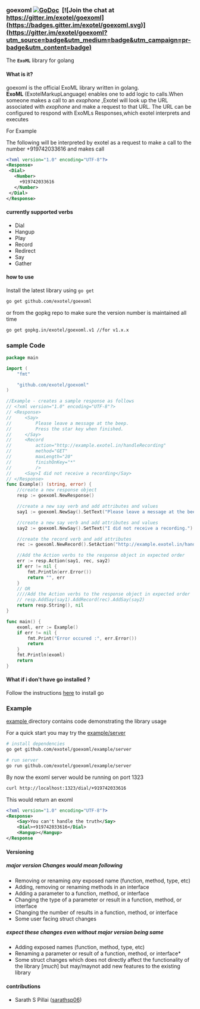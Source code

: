 ### goexoml [![GoDoc](https://godoc.org/gopkg.in/exotel/goexoml.v1?status.svg)](https://godoc.org/gopkg.in/exotel/goexoml.v1) &nbsp;[![Join the chat at https://gitter.im/exotel/goexoml](https://badges.gitter.im/exotel/goexoml.svg)](https://gitter.im/exotel/goexoml?utm_source=badge&utm_medium=badge&utm_campaign=pr-badge&utm_content=badge)


The **`ExoML`** library for golang

#### What is it?
  goexoml is the official ExoML library written in golang. <br>**ExoML** (ExotelMarkupLanguage) enables one to add logic to calls.When someone makes a call  to an *exophone* ,Exotel will look up the URL associated with *exophone* and make a request to that URL.
	The URL can be configured to respond with ExoMLs Responses,which exotel interprets and executes


For Example

The following will be interpreted by exotel as a request to make a call to the number +919742033616 and makes call

```xml
<?xml version="1.0" encoding="UTF-8"?>
<Response>
 <Dial>
   <Number>
     +919742033616
   </Number>
 </Dial>
</Response>

```

#### currently supported verbs
* Dial  
* Hangup
* Play
* Record
* Redirect
* Say
* Gather


#### how to use
Install the latest library using `go get`
```sh
go get github.com/exotel/goexoml
```

or  from the gopkg repo to make sure the version number is maintained all time
```sh
go get gopkg.in/exotel/goexoml.v1 //for v1.x.x
```


### sample Code
```go
package main

import (
	"fmt"

	"github.com/exotel/goexoml"
)

//Example - creates a sample response as follows
// <?xml version="1.0" encoding="UTF-8"?>
// <Response>
//     <Say>
//         Please leave a message at the beep.
//         Press the star key when finished.
//     </Say>
//     <Record
//         action="http://example.exotel.in/handleRecording"
//         method="GET"
//         maxLength="20"
//         finishOnKey="*"
//         />
//     <Say>I did not receive a recording</Say>
// </Response>
func Example() (string, error) {
	//create a new response object
	resp := goexoml.NewResponse()

	//create a new say verb and add attributes and values
	say1 := goexoml.NewSay().SetText("Please leave a message at the beep.\n         Press the star key when finished.")

	//create a new say verb and add attributes and values
	say2 := goexoml.NewSay().SetText("I did not receive a recording.")

	//create the record verb and add attributes
	rec := goexoml.NewRecord().SetAction("http://example.exotel.in/handleRecording").SetMethod("GET").SetMaxLength(20)

	//Add the Action verbs to the response object in expected order
	err := resp.Action(say1, rec, say2)
	if err != nil {
		fmt.Println(err.Error())
		return "", err
	}
	// OR
	////Add the Action verbs to the response object in expected order
	// resp.AddSay(say1).AddRecord(rec).AddSay(say2)
	return resp.String(), nil
}

func main() {
	exoml, err := Example()
	if err != nil {
		fmt.Print("Error occured :", err.Error())
		return
	}
	fmt.Println(exoml)
	return
}

```

#### What if i don't have go installed ?
Follow the instructions [here](https://golang.org/doc/install) to install go 

### Example
[example ](https://github.com/exotel/goexoml/tree/master/example) directory contains code demonstrating the library usage

For a quick start you may try the [example/server](https://github.com/exotel/goexoml/tree/master/example/server) 

```sh
# install dependencies
go get github.com/exotel/goexoml/example/server

# run server
go run github.com/exotel/goexoml/example/server
```
By now the exoml server would be running on port 1323

```sh
curl http://localhost:1323/dial/+919742033616
```

This would return an exoml

```xml
<?xml version="1.0" encoding="UTF-8"?>
<Response>
    <Say>You can't handle the truth</Say>
    <Dial>+919742033616</Dial>
    <Hangup></Hangup>
</Response
```


#### Versioning
##### major version Changes would mean following 
* Removing or renaming *any* exposed name (function, method, type, etc)
* Adding, removing or renaming methods in an interface
* Adding a parameter to a function, method, or interface
* Changing the type of a parameter or result in a function, method, or interface
* Changing the number of results in a function, method, or interface
* Some user facing struct changes

##### expect these changes even without major version being same 
* Adding exposed names (function, method, type, etc)
* Renaming a parameter or result of a function, method, or interface*
* Some struct changes which does not directly affect the functionality of the library [*much*] but may/maynot add new features to the existing library



#### contributions

* Sarath S Pillai ([sarathsp06](https://github.com/sarathsp06))
